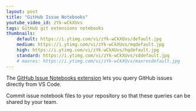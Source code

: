 ```yaml
---
layout: post
title: "GitHub Issue Notebooks"
youtube_video_id: zYk-wCkXUvs
tags: GitHub git extensions notebooks
thumbnails:
    default: https://i.ytimg.com/vi/zYk-wCkXUvs/default.jpg
    medium: https://i.ytimg.com/vi/zYk-wCkXUvs/mqdefault.jpg
    high: https://i.ytimg.com/vi/zYk-wCkXUvs/hqdefault.jpg
    standard: https://i.ytimg.com/vi/zYk-wCkXUvs/sddefault.jpg
    # maxres: https://i.ytimg.com/vi/zYk-wCkXUvs/maxresdefault.jpg
---
```


The [GitHub Issue Notebooks extension](https://marketplace.visualstudio.com/items?itemName=ms-vscode.vscode-github-issue-notebooks) lets you query GitHub issues directly from VS Code.

Commit issue notebook files to your repository so that these queries can be shared by your team.
